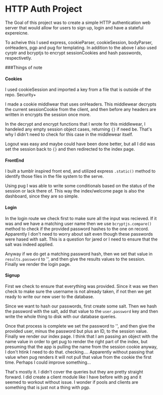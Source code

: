 # HTTP Auth Project
The Goal of this project was to create a simple HTTP authentication web server that would allow for users to sign up, login and have a stateful expereicne.

To acheive this I used express, cookieParser, cookieSession, bodyParser, onHeaders, pgp and pug for templating. In addition to the above I also used cyrptr and bcryptjs to encrypt sessionCookies and hash passwords, respectivetly.

###Things of note
#### Cookies
I used cookieSession and imported a key from a file that is outside of the repo. Security+

I made a cookie middlwear that uses onHeaders. This middlewear decrypts the current sessionCookie from the client, and then before any headers are written in encrypts the session once more.

In the decrypt and encrypt functions that I wrote for this middlewear, I handeled any empty session object cases, returning ```{}``` if need be. That's why I didn't need to check for this case in the middlewear itself.

Logout was easy and maybe could have been done better, but all I did was set the session back to ```{}``` and then redirected to the index page.

#### FrontEnd
I built a tumblr inspired front end, and utilized express ```.static()``` method to identify those files in the file system to the serve.

Using pug I was able to write some conditionals based on the status of the session or lack there of. This way the index/welcome page is also the dashboard, since they are so simple.

#### Login
In the login route we check first to make sure all the input was recieved. If it was and we have a matching user name then we use ```bcryptjs.compare()``` method to check if the provided password hashes to the one on record. Apparently I don't need to worry about salt even though these passwords were hased with salt. This is a question for jared or I need to ensure that the salt was indeed applied.

Anyway if we do get a matching password hash, then we set that value in  ```results.password```  to '', and then give the results values to the session. Finally we render the login page.

#### Signup
First we check to ensure that everything was provided. Since it was we then check to make sure the username is not already taken, if not then we get ready to write our new user to the database.

Since we want to hash our passwords, first create some salt. Then we hash the password with the salt, add that value to the ```user.password``` key and then write the whole thing to disk with our database queries.

Once that process is complete we set the password to '', and then give the provided user, minus the password but plus an ID, to the session value. Finally we render our index page. I think that I am passing an object with the name value in order to get pug to render the right part of the index, but presuming that the app is pulling the name from the session cookie anyway, I don't htink I need to do that. checking.... Apparently without passing that value when pug renders it will not pull that value from the cookie the first time. Perhaps I could improve something...

That's mostly it. I didn't cover the queries but they are pretty straight forward. I did create a client module like I have before with pg and it seemed to workout without issue. I wonder if pools and clients are something that is just not a thing with pgp.
